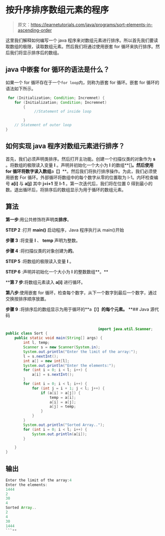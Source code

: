 # 按升序排序数组元素的程序

> 原文：<https://learnetutorials.com/java/programs/sort-elements-in-ascending-order>

这里我们解释如何编写一个 java 程序来对数组元素进行排序。所以首先我们要读取数组的极限，读取数组元素。然后我们将通过使用嵌套 for 循环来执行排序。然后我们将显示排序后的数组。

## java 中嵌套 for 循环的语法是什么？

如果一个 for 循环存在于一个`for loop`内，则称为嵌套 for 循环。嵌套 for 循环的语法如下所示。

```java
 for (Initialization; Condition; Incremnet) {
    for (Initialization; Condition; Incremnet)
        {
             //Statement of inside loop

        }
    // Statement of outer loop
} 

```

## 如何实现 java 程序对数组元素进行排序？

首先，我们必须声明类排序。然后打开主功能。创建一个扫描仪类的对象作为 **s** 。将数组的极限读入变量 **l** 。声明并初始化一个大小为 **l** 的数组**[]**。然后使用 for 循环将数字读入数组**a【】**。然后我们将执行排序操作。为此，我们必须使用嵌套 For 循环。外部循环将数组中的每个数字从零的位置取为 l-1。内环检查编号 **a[i]** 与 **a[j]** 其中 **j=i+1** 至 **l-1** 。第一次迭代后，我们将在位置 0 得到最小的数。退出循环后，将排序后的数组显示为用于循环的数组元素。

## 算法

**第一步**:用公共修饰符声明类**排序**。

**STEP 2** :打开 **main()** 启动程序，Java 程序执行从 main()开始

**步骤 3** :将变量 **l** 、 **temp** 声明为整数。

**步骤 4** :将扫描仪类的对象创建为**的**。

**STEP 5** :将数组的极限读入变量 **l** 。

**STEP 6** :声明并初始化一个大小为 **l** 的整数数组**。**

 ****第 7 步**:将数组元素读入 **a[i]** 进行循环。

**第八步**:使用嵌套 for 循环，检查每个数字，从下一个数字到最后一个数字，通过交换按排序顺序放置。

**步骤 9** :将排序后的数组显示为用于循环的**a【I】**的每个元素。**  **## Java 源代码

```java

                                          import java.util.Scanner;
public class Sort {
    public static void main(String[] args) {
        int l, temp;
        Scanner s = new Scanner(System.in);
        System.out.println("Enter the limit of the array:");
        l = s.nextInt();
        int a[] = new int[l];
        System.out.println("Enter the elements:");
        for (int i = 0; i < l; i++) {
            a[i] = s.nextInt();
        }
        for (int i = 0; i < l; i++) {
            for (int j = i + 1; j < l; j++) {
                if (a[i] > a[j]) {
                    temp = a[i];
                    a[i] = a[j];
                    a[j] = temp;
                }
            }
        }
        System.out.println("Sorted Array..");
        for (int i = 0; i < l; i++) {
            System.out.println(a[i]);
        }

    }
}

```

## 输出

```java
Enter the limit of the array:4
Enter the elements:
1444
2
30
4
Sorted Array..
2
4
30
1444 
```**